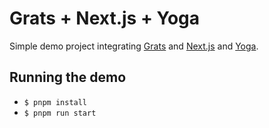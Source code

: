 # Grats + Next.js + Yoga

Simple demo project integrating [Grats](https://grats.capt.dev/) and [Next.js](https://nextjs.org/) and [Yoga](https://github.com/dotansimha/graphql-yoga).

## Running the demo

- `$ pnpm install`
- `$ pnpm run start`
